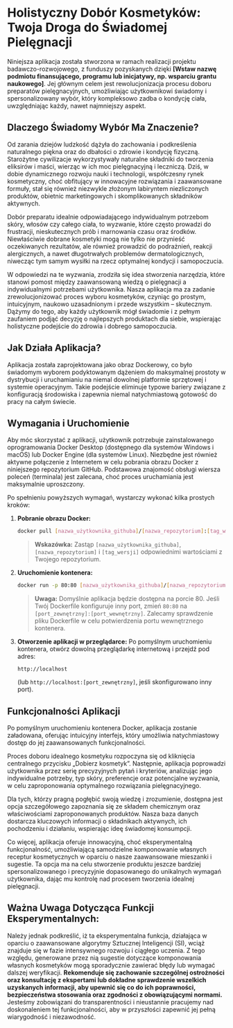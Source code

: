 # Holistyczny Dobór Kosmetyków: Twoja Droga do Świadomej Pielęgnacji

Niniejsza aplikacja została stworzona w ramach realizacji projektu badawczo-rozwojowego, z funduszy pozyskanych dzięki **[Wstaw nazwę podmiotu finansującego, programu lub inicjatywy, np. wsparciu grantu naukowego]**. Jej głównym celem jest rewolucjonizacja procesu doboru preparatów pielęgnacyjnych, umożliwiając użytkownikowi świadomy i spersonalizowany wybór, który kompleksowo zadba o kondycję ciała, uwzględniając każdy, nawet najmniejszy aspekt.

## Dlaczego Świadomy Wybór Ma Znaczenie?

Od zarania dziejów ludzkość dążyła do zachowania i podkreślenia naturalnego piękna oraz do dbałości o zdrowie i kondycję fizyczną. Starożytne cywilizacje wykorzystywały naturalne składniki do tworzenia eliksirów i maści, wierząc w ich moc pielęgnacyjną i leczniczą. Dziś, w dobie dynamicznego rozwoju nauki i technologii, współczesny rynek kosmetyczny, choć obfitujący w innowacyjne rozwiązania i zaawansowane formuły, stał się również niezwykle złożonym labiryntem niezliczonych produktów, obietnic marketingowych i skomplikowanych składników aktywnych.

Dobór preparatu idealnie odpowiadającego indywidualnym potrzebom skóry, włosów czy całego ciała, to wyzwanie, które często prowadzi do frustracji, nieskutecznych prób i marnowania czasu oraz środków. Niewłaściwie dobrane kosmetyki mogą nie tylko nie przynieść oczekiwanych rezultatów, ale również prowadzić do podrażnień, reakcji alergicznych, a nawet długotrwałych problemów dermatologicznych, niwecząc tym samym wysiłki na rzecz optymalnej kondycji i samopoczucia.

W odpowiedzi na te wyzwania, zrodziła się idea stworzenia narzędzia, które stanowi pomost między zaawansowaną wiedzą o pielęgnacji a indywidualnymi potrzebami użytkownika. Nasza aplikacja ma za zadanie zrewolucjonizować proces wyboru kosmetyków, czyniąc go prostym, intuicyjnym, naukowo uzasadnionym i przede wszystkim – skutecznym. Dążymy do tego, aby każdy użytkownik mógł świadomie i z pełnym zaufaniem podjąć decyzję o najlepszych produktach dla siebie, wspierając holistyczne podejście do zdrowia i dobrego samopoczucia.

## Jak Działa Aplikacja?

Aplikacja została zaprojektowana jako obraz Dockerowy, co było świadomym wyborem podyktowanym dążeniem do maksymalnej prostoty w dystrybucji i uruchamianiu na niemal dowolnej platformie sprzętowej i systemie operacyjnym. Takie podejście eliminuje typowe bariery związane z konfiguracją środowiska i zapewnia niemal natychmiastową gotowość do pracy na całym świecie.

## Wymagania i Uruchomienie

Aby móc skorzystać z aplikacji, użytkownik potrzebuje zainstalowanego oprogramowania Docker Desktop (dostępnego dla systemów Windows i macOS) lub Docker Engine (dla systemów Linux). Niezbędne jest również aktywne połączenie z Internetem w celu pobrania obrazu Docker z niniejszego repozytorium GitHub. Podstawowa znajomość obsługi wiersza poleceń (terminala) jest zalecana, choć proces uruchamiania jest maksymalnie uproszczony.

Po spełnieniu powyższych wymagań, wystarczy wykonać kilka prostych kroków:

1.  **Pobranie obrazu Docker:**
    ```bash
    docker pull [nazwa_użytkownika_githuba]/[nazwa_repozytorium]:[tag_wersji]
    ```
    > **Wskazówka:** Zastąp `[nazwa_użytkownika_githuba]`, `[nazwa_repozytorium]` i `[tag_wersji]` odpowiednimi wartościami z Twojego repozytorium.

2.  **Uruchomienie kontenera:**
    ```bash
    docker run -p 80:80 [nazwa_użytkownika_githuba]/[nazwa_repozytorium]:[tag_wersji]
    ```
    > **Uwaga:** Domyślnie aplikacja będzie dostępna na porcie 80. Jeśli Twój Dockerfile konfiguruje inny port, zmień `80:80` na `[port_zewnętrzny]:[port_wewnętrzny]`. Zalecamy sprawdzenie pliku Dockerfile w celu potwierdzenia portu wewnętrznego kontenera.

3.  **Otworzenie aplikacji w przeglądarce:**
    Po pomyślnym uruchomieniu kontenera, otwórz dowolną przeglądarkę internetową i przejdź pod adres:
    ```
    http://localhost
    ```
    (lub `http://localhost:[port_zewnętrzny]`, jeśli skonfigurowano inny port).

## Funkcjonalności Aplikacji

Po pomyślnym uruchomieniu kontenera Docker, aplikacja zostanie załadowana, oferując intuicyjny interfejs, który umożliwia natychmiastowy dostęp do jej zaawansowanych funkcjonalności.

Proces doboru idealnego kosmetyku rozpoczyna się od kliknięcia centralnego przycisku „Dobierz kosmetyk”. Następnie, aplikacja poprowadzi użytkownika przez serię precyzyjnych pytań i kryteriów, analizując jego indywidualne potrzeby, typ skóry, preferencje oraz potencjalne wyzwania, w celu zaproponowania optymalnego rozwiązania pielęgnacyjnego.

Dla tych, którzy pragną pogłębić swoją wiedzę i zrozumienie, dostępna jest opcja szczegółowego zapoznania się ze składem chemicznym oraz właściwościami zaproponowanych produktów. Nasza baza danych dostarcza kluczowych informacji o składnikach aktywnych, ich pochodzeniu i działaniu, wspierając ideę świadomej konsumpcji.

Co więcej, aplikacja oferuje innowacyjną, choć eksperymentalną funkcjonalność, umożliwiającą samodzielne komponowanie własnych receptur kosmetycznych w oparciu o nasze zaawansowane mieszanki i sugestie. Ta opcja ma na celu stworzenie produktu jeszcze bardziej spersonalizowanego i precyzyjnie dopasowanego do unikalnych wymagań użytkownika, dając mu kontrolę nad procesem tworzenia idealnej pielęgnacji.

## Ważna Uwaga Dotycząca Funkcji Eksperymentalnych:

Należy jednak podkreślić, iż ta eksperymentalna funkcja, działająca w oparciu o zaawansowane algorytmy Sztucznej Inteligencji (SI), wciąż znajduje się w fazie intensywnego rozwoju i ciągłego uczenia. Z tego względu, generowane przez nią sugestie dotyczące komponowania własnych kosmetyków mogą sporadycznie zawierać błędy lub wymagać dalszej weryfikacji. **Rekomenduje się zachowanie szczególnej ostrożności oraz konsultację z ekspertami lub dokładne sprawdzenie wszelkich uzyskanych informacji, aby upewnić się co do ich poprawności, bezpieczeństwa stosowania oraz zgodności z obowiązującymi normami.** Jesteśmy zobowiązani do transparentności i nieustannie pracujemy nad doskonaleniem tej funkcjonalności, aby w przyszłości zapewnić jej pełną wiarygodność i niezawodność.
